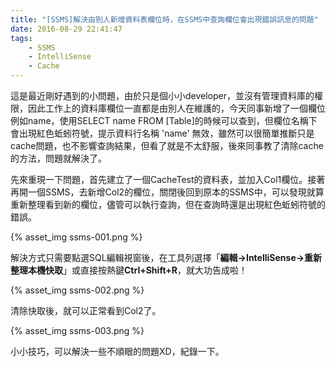 ```yaml
---
title: "[SSMS]解決由別人新增資料表欄位時，在SSMS中查詢欄位會出現錯誤訊息的問題"
date: 2016-08-29 22:41:47
tags:
    - SSMS
    - IntelliSense
    - Cache
---
```


這是最近剛好遇到的小問題，由於只是個小小developer，並沒有管理資料庫的權限，因此工作上的資料庫欄位一直都是由別人在維護的，今天同事新增了一個欄位例如name，使用SELECT name FROM [Table]的時候可以查到，但欄位名稱下會出現紅色蚯蚓符號，提示資料行名稱 'name' 無效，雖然可以很簡單推斷只是cache問題，也不影響查詢結果，但看了就是不太舒服，後來同事教了清除cache的方法，問題就解決了。

<!-- more -->

先來重現一下問題，首先建立了一個CacheTest的資料表，並加入Col1欄位。接著再開一個SSMS，去新增Col2的欄位，關閉後回到原本的SSMS中，可以發現就算重新整理看到新的欄位，儘管可以執行查詢，但在查詢時還是出現紅色蚯蚓符號的錯誤。

{% asset_img ssms-001.png %}

解決方式只需要點選SQL編輯視窗後，在工具列選擇「**編輯→IntelliSense→重新整理本機快取**」或直接按熱鍵**Ctrl+Shift+R**，就大功告成啦！

{% asset_img ssms-002.png %}

清除快取後，就可以正常看到Col2了。

{% asset_img ssms-003.png %}

小小技巧，可以解決一些不順眼的問題XD，紀錄一下。